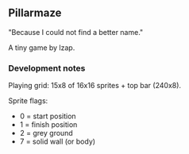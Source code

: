 ## Pillarmaze

"Because I could not find a better name."

A tiny game by lzap.

### Development notes

Playing grid: 15x8 of 16x16 sprites + top bar (240x8).

Sprite flags:

* 0 = start position
* 1 = finish position
* 2 = grey ground
* 7 = solid wall (or body)
